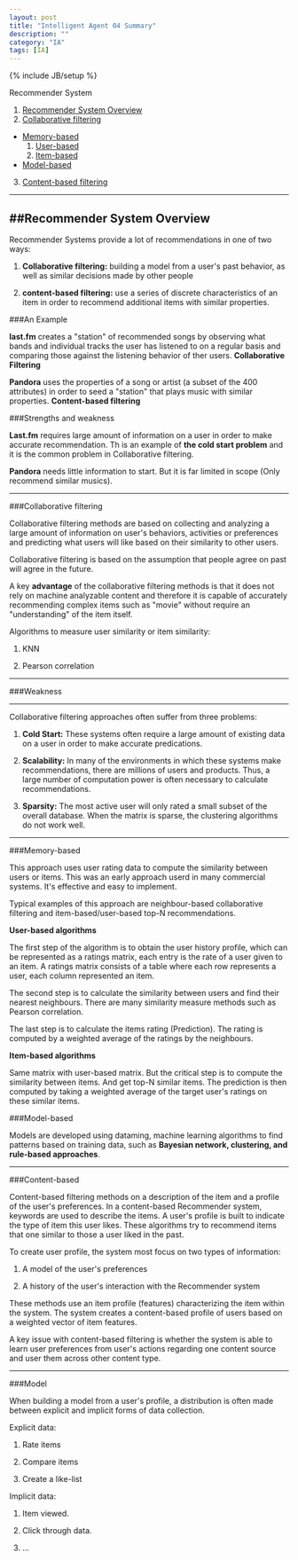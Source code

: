 ```yaml
---
layout: post
title: "Intelligent Agent 04 Summary"
description: ""
category: "IA"
tags: [IA]
---
```

{% include JB/setup %}

Recommender System


1. [Recommender System Overview](#overview)
2. [Collaborative filtering](#collaborative)
  * [Memory-based](#memory)
    1. [User-based](#user)
    2. [Item-based](#item)
  * [Model-based](#model)
3. [Content-based filtering](#content)
		

<!--more-->

---


##Recommender System Overview <a id="overview"></a>
---

Recommender Systems provide a lot of recommendations in one of two ways:

1. **Collaborative filtering:** building a model from a user's past behavior, as well as similar decisions made by other people

2. **content-based filtering:** use a series of discrete characteristics of an item in order to recommend additional items with similar properties.

###An Example

**last.fm** creates a "station" of recommended songs by observing what bands and individual tracks the user has listened to on a regular basis and comparing those
against the listening behavior of ther users. **Collaborative Filtering**

**Pandora** uses the properties of a song or artist (a subset of the 400 attributes) in order to seed a "station" that plays music with similar properties. **Content-based filtering**

###Strengths and weakness

**Last.fm** requires large amount of information on a user in order to make accurate recommendation. Th is an example of **the cold start problem** and it is the common problem in Collaborative filtering.

**Pandora** needs little information to start. But it is far limited in scope (Only recommend similar musics).

---

###Collaborative filtering <a id="collaborative"></a>

Collaborative filtering methods are based on collecting and analyzing a large amount of information on user's behaviors, activities or preferences and predicting what users will like based 
on their similarity to other users.

Collaborative filtering is based on the assumption that people agree on past will agree in the future.

A key **advantage** of the collaborative filtering methods is that it does not rely on machine analyzable content and therefore it is capable of accurately recommending complex items such as "movie"
without require an "understanding" of the item itself.

Algorithms to measure user similarity or item similarity:

1. KNN

2. Pearson correlation

---

###Weakness

---

Collaborative filtering approaches often suffer from three problems:

1. **Cold Start:** These systems often require a large amount of existing data on a user in order to make accurate predications.

2. **Scalability:** In many of the environments in which these systems make recommendations, there are millions of users and products.
Thus, a large number of computation power is often necessary to calculate recommendations.

3. **Sparsity:** The most active user will only rated a small subset of the overall database. When the matrix is sparse, the clustering
algorithms do not work well.


---

###Memory-based <a id="memory"></a>

This approach uses user rating data to compute the similarity between users or items. This was an early approach userd in many commercial
systems. It's effective and easy to implement.

Typical examples of this approach are neighbour-based collaborative filtering and item-based/user-based top-N recommendations.

**User-based algorithms** <a id="user"></a>

The first step of the algorithm is to obtain the user history profile, which can be represented as a ratings matrix, each entry is the
rate of a user given to an item. A ratings matrix consists of a table where each row represents a user, each column represented an item.

The second step is to calculate the similarity between users and find their nearest neighbours. There are many similarity measure methods
such as Pearson correlation.

The last step is to calculate the items rating (Prediction). The rating is computed by a weighted average of 
the ratings by the neighbours.

**Item-based algorithms** <a id="item"></a>

Same matrix with user-based matrix. But the critical step is to compute the similarity between items. And get top-N similar items.
The prediction is then computed by taking a weighted average of the target user's ratings on these similar items.


###Model-based <a id="model"></a>

Models are developed using dataming, machine learning algorithms to find patterns based on training data, such as **Bayesian network, 
clustering, and rule-based approaches**.

---

###Content-based <a id="content"></a>

Content-based filtering methods on a description of the item and a profile of the user's preferences. 
In a content-based Recommender system, keywords are used to describe the items. A user's profile is built to indicate the type of 
item this user likes. These algorithms try to recommend items that one similar to those a user liked in the past.

To create user profile, the system most focus on two types of information:

1. A model of the user's preferences

2. A history of the user's interaction with the Recommender system 

These methods use an item profile (features) characterizing the item within the system. The system creates a 
content-based profile of users based on a weighted vector of item features.

A key issue with content-based filtering is whether the system is able to learn user preferences from user's 
actions regarding one content source and user them across other content type.

---



###Model

When building a model from a user's profile, a distribution is often made between explicit and implicit forms of data collection.

Explicit data:

1. Rate items

2. Compare items

3. Create a like-list

Implicit data:

1. Item viewed.

2. Click through data.

3. ...


